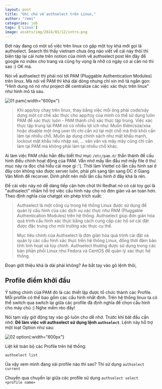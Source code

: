```yaml
---
layout: post
title: "Ghi chú về authselect trên Linux,"
author: "remi"
categories: job
tags: ['Linux']
image: assets/img/2024/01/12/intro.png
---
```


Đợt này đang có một số việc trên linux có gặp một toy khá mới gọi là authselect. Search thì thấy vietnam chưa ông nào viết về cái này thôi thì biên tập lại cái note trên notion của mình về authselect post lên đây để google nó index cho trang và cũng hy vọng là nhỡ có ngày có ai cần nó thì sao :) OK mà.

Nói về authselect thì phải nói tới PAM (Pluggable Authentication Modules) trên linux. Mà nói về PAM thì khá dài dòng nhưng chỉ xin mô tả ngắn gọn: "Hình dung nó nó như project để centralize các việc xác thực trên linux" như hình mô tả sau.

![01 pam]( {{site.url}}/assets/img/2024/01/12/01_pam.png){:width="600px"}

>Khi app/toy chạy trên linux, thay bằng việc mỗi ông phải code/xây dựng một cơ chế xác thực cho app/toy của mình có thể sử dụng luôn PAM để xác thực luôn - PAM thành chỗ xác thực tập trung. Việc xác thực tập trung tại PAM nó có nhiều lợi ích như: Muốn thêm/sửa/xóa hoặc disable một ông user thì chỉ cần xử tại một chỗ mà thôi khỏi cần làm tại nhiều chỗ. Muốn áp dụng chính sách như mật khẩu mạnh, lockout mật khẩu nếu nhập sai, ... vân vân và mây mây cũng chỉ cần làm tại PAM mà không phải làm tại nhiều chỗ khác.

Ai làm việc PAM chắc hẳn đều biết thư mục ```/etc/pam.d/``` thần thánh để cấu hình điều chỉnh hoạt động của PAM. Vẫn nhớ mấy lần đầu mở mấy file ở thư mục này ra đọc chả hiểu cái mọe gì :'(. Thời làm Viettel có lần cấu hình sai ở đây còn không vào được server luôn, phải phi sang tận sang DC ở Giang Văn Minh để recorver. Dính phốt nên mỗi lần cấu hình ở đây khá là rén.

Để cái việc này nó dễ dàng tiếp cận hơn chút thì Redhat nó có cái toy gọi là "authselect" nhằm hỗ trợ việc cấu hình này cho nó đơn giản và an toàn hơn. Theo định nghĩa của chatgpt xin phép trích xuất:

>Authselect là một công cụ trong hệ thống Linux được sử dụng để quản lý cấu hình của các dịch vụ xác thực như PAM (Pluggable Authentication Modules) trên hệ thống. Authselect giúp đơn giản hóa quá trình cấu hình xác thực bằng cách cung cấp các hồ sơ cài đặt được đặc trưng cho môi trường xác thực cụ thể.
>
>Mục tiêu chính của Authselect là đơn giản hóa quá trình cài đặt và quản lý các cấu hình xác thực trên hệ thống Linux, đồng thời đảm bảo tính linh hoạt và tùy chỉnh. Authselect thường được sử dụng trong các bản phân phối Linux như Fedora và CentOS để quản lý xác thực hệ thống.

Đoạn giới thiệu khá là dài phải không? Ae bắt tay vào gõ lệnh thôi,

## Profile điểm khởi đầu

Ý tưởng chính của PAM đó là các thiết lập được tổ chức thành các Profile. Mỗi profile có thể bao gồm các cấu hình nhất định. Trên hệ thống linux ta có thể switch qua switch lại giữa các profile đã định nghĩa để chọn cấu hình cho máy chủ :) Nghe mềm rẻo đấy!

Nói tạm vậy giờ động tay vào gõ luôn cho dễ nhớ. Trước khi băt đầu cần nhớ: **Để làm việc với authselect sử dụng lệnh `authselect`**. Lệnh này hỗ trợ một loạt Option như sau:

![02 option]( {{site.url}}/assets/img/2024/01/12/02_option.png){:width="600px"}

Liệt kê toàn bộ các Profile trên hệ thống:

```authselect list```

Ủa vậy xem mình đang xài profile nào thì sao? Thì sử dụng ```authselect current```

Chuyển qua chuyển lại giữa các profile sử dụng ```authselect select <profile name>```